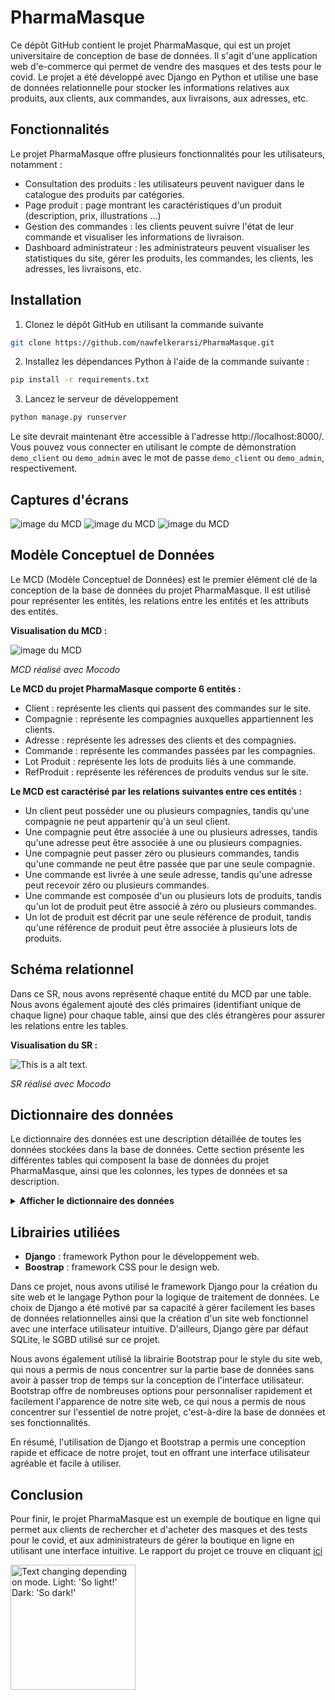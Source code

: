# PharmaMasque
Ce dépôt GitHub contient le projet PharmaMasque, qui est un projet universitaire de conception de base de données. Il s'agit d'une application web d'e-commerce qui permet de vendre des masques et des tests pour le covid. Le projet a été développé avec Django en Python et utilise une base de données relationnelle pour stocker les informations relatives aux produits, aux clients, aux commandes, aux livraisons, aux adresses, etc.
## Fonctionnalités
Le projet PharmaMasque offre plusieurs fonctionnalités pour les utilisateurs, notamment :
- Consultation des produits : les utilisateurs peuvent naviguer dans le catalogue des produits par catégories.
- Page produit : page montrant les caractéristiques d'un produit (description, prix, illustrations ...)
- Gestion des commandes : les clients peuvent suivre l'état de leur commande et visualiser les informations de livraison.
- Dashboard administrateur : les administrateurs peuvent visualiser les statistiques du site, gérer les produits, les commandes, les clients, les adresses, les livraisons, etc.

## Installation
1. Clonez le dépôt GitHub en utilisant la commande suivante
```bash
git clone https://github.com/nawfelkerarsi/PharmaMasque.git
```
2. Installez les dépendances Python à l'aide de la commande suivante :
```bash
pip install -r requirements.txt
```
3. Lancez le serveur de développement
```bash
python manage.py runserver
```
Le site devrait maintenant être accessible à l'adresse http://localhost:8000/. Vous pouvez vous connecter en utilisant le compte de démonstration `demo_client` ou `demo_admin` avec le mot de passe `demo_client` ou `demo_admin`, respectivement.

## Captures d'écrans
![image du MCD](https://raw.githubusercontent.com/nawfelkerarsi/PharmaMasque/main/static/pharmamasque/Capture1.png)
![image du MCD](https://raw.githubusercontent.com/nawfelkerarsi/PharmaMasque/main/static/pharmamasque/Capture2.png)
![image du MCD](https://raw.githubusercontent.com/nawfelkerarsi/PharmaMasque/main/static/pharmamasque/Capture3.png)
## Modèle Conceptuel de Données
Le MCD (Modèle Conceptuel de Données) est le premier élément clé de la conception de la base de données du projet PharmaMasque. Il est utilisé pour représenter les entités, les relations entre les entités et les attributs des entités.

__Visualisation du MCD :__

![image du MCD](https://raw.githubusercontent.com/nawfelkerarsi/PharmaMasque/main/static/pharmamasque/MCD.png)

*MCD réalisé avec Mocodo*

__Le MCD du projet PharmaMasque comporte 6 entités :__
- Client : représente les clients qui passent des commandes sur le site.
- Compagnie : représente les compagnies auxquelles appartiennent les clients.
- Adresse : représente les adresses des clients et des compagnies.
- Commande : représente les commandes passées par les compagnies.
- Lot Produit : représente les lots de produits liés à une commande.
- RefProduit : représente les références de produits vendus sur le site.

__Le MCD est caractérisé par les relations suivantes entre ces entités :__
- Un client peut posséder une ou plusieurs compagnies, tandis qu'une compagnie ne peut appartenir qu'à un seul client.
- Une compagnie peut être associée à une ou plusieurs adresses, tandis qu'une adresse peut être associée à une ou plusieurs compagnies.
- Une compagnie peut passer zéro ou plusieurs commandes, tandis qu'une commande ne peut être passée que par une seule compagnie.
- Une commande est livrée à une seule adresse, tandis qu'une adresse peut recevoir zéro ou plusieurs commandes.
- Une commande est composée d'un ou plusieurs lots de produits, tandis qu'un lot de produit peut être associé à zéro ou plusieurs commandes.
- Un lot de produit est décrit par une seule référence de produit, tandis qu'une référence de produit peut être associée à plusieurs lots de produits.

## Schéma relationnel

Dans ce SR, nous avons représenté chaque entité du MCD par une table. Nous avons également ajouté des clés primaires (identifiant unique de chaque ligne) pour chaque table, ainsi que des clés étrangères pour assurer les relations entre les tables.

__Visualisation du SR :__

![This is a alt text.](https://raw.githubusercontent.com/nawfelkerarsi/PharmaMasque/main/static/pharmamasque/SR.png)

*SR réalisé avec Mocodo*

## Dictionnaire des données
Le dictionnaire des données est une description détaillée de toutes les données stockées dans la base de données. Cette section présente les différentes tables qui composent la base de données du projet PharmaMasque, ainsi que les colonnes, les types de données et sa description. 

<details>
  <summary><b>Afficher le dictionnaire des données</b></summary>
<br>

__CLIENT__

| Nom rubrique | Type     | Description |
|--------------|:--------:|:------------|
|idClient      |Attribut  |Identifiant du client.|
|nomClient     |Attribut  |Nom du client.|
|prenomClient  |Attribut  |Prénom du client.|
|telClient     |Attribut  |Numéro de téléphone du client.|
|mailClient    |Attribut  |L'adresse email du client.|
|mdpClient     |Attribut  |Le mot de passe du client.|

__COMPAGNIE__

| Nom rubrique | Type     | Description |
|--------------|:--------:|:------------|
|idCompagnie      |Attribut  |Identifiant de la compagnie.|
|nomCompagnie     |Attribut  |Nom de la compagnie.|
|telCompagnie  |Attribut  |Numéro de téléphone de la compagnie.|
|numSiretCompagnie    |Attribut  |Numero SIRET de la compagnie.|

__ADRESSE__

| Nom rubrique | Type     | Description |
|--------------|:--------:|:------------|
|idAadresse      |Attribut  |Identifiant de l’adresse du client ou d’une commande.|
|villeAdresse     |Attribut  |Ville qui renseigne l’adresse du client ou d’une commande.|
|aliasAdresse  |Attribut  |Alias qui renseigne l’adresse du client ou d’une commande.|
|numeroAdresse    |Attribut  |Numéro de l’adresse du client ou d’une commande.|
|rueAdresse    |Attribut  |La rue de l’adresse du client ou d’une commande.|
|CPAdresse    |Attribut  |Code Postal de l’adresse du client ou d’une commande.|
|paysAdresse    |Attribut  |Pays d’une adresse d’une ville ou d’un client.|
|autreInfoAdresse    |Attribut  |Une autre information quelconques.|

__COMMANDE__

| Nom rubrique | Type     | Description |
|--------------|:--------:|:------------|
|idAdresse      |Attribut  |Identifiant de l’ d’une commande.|
|villeAdresse     |Attribut  |Ville qui renseigne l’adresse du client ou d’une commande.|
|aliasAdresse  |Attribut  |Alias qui renseigne l’adresse du client ou d’une commande.|
|numeroAdresse    |Attribut  |Numéro de l’adresse du client ou d’une commande.|
|rueAdresse    |Attribut  |La rue de l’adresse du client ou d’une commande.|
|CPAdresse    |Attribut  |Code Postal de l’adresse du client ou d’une commande.|
|paysAdresse    |Attribut  |Pays d’une adresse d’une ville ou d’un client.|
|autreInfoAdresse    |Attribut  |Une autre information quelconques.|

__LOTPRODUIT__

| Nom rubrique | Type     | Description |
|--------------|:--------:|:------------|
|idLotProduit      |Attribut  |Identifiant du lot de produit.|
|qteLotProduit     |Attribut  |Nombre d'un produit dans un lot.|
|prixUnitaireProduitLot  |Attribut  |Prix à l’unité d’un lot.|


__REFPRODUIT__

| Nom rubrique | Type     | Description |
|--------------|:--------:|:------------|
|idRefProduit      |Attribut  |Identifiant de la référence d'un produit.|
|descRefProduit     |Attribut  |Description d'une référence d'un produit.|
|datePublicationRefProduit  |Attribut  |Date de publication de la référence du produit.|
|promoRefProduit      |Attribut  |Promotion de la référence du produit.|
|stockRefProduit     |Attribut  |Quantité de produit d’une référence produit.|
|nomRefProduit  |Attribut  |Nom de la référence du produit.|

__AUTRE__

| Nom rubrique | Type     | Description |
|--------------|:--------:|:------------|
|prixTotalCommande      |Calculable  |Le prix total de la commande : prixUnitaireProduitLot*qteLotProduit**qteProduit|
|FraisLivraisons     |Attribut  |Le montant des frais de la livraison.|
|TVAProduit  |Attribut  |Taux de TVA > produit de première nécessité : 5,5%.|
</details>

## Librairies utiliées 
- **Django** : framework Python pour le développement web.
- **Boostrap** : framework CSS pour le design web.

Dans ce projet, nous avons utilisé le framework Django pour la création du site web et le langage Python pour la logique de traitement de données. Le choix de Django a été motivé par sa capacité à gérer facilement les bases de données relationnelles ainsi que la création d'un site web fonctionnel avec une interface utilisateur intuitive. D'ailleurs, Django gère par défaut SQLite, le SGBD utilisé sur ce projet.

Nous avons également utilisé la librairie Bootstrap pour le style du site web, qui nous a permis de nous concentrer sur la partie base de données sans avoir à passer trop de temps sur la conception de l'interface utilisateur. Bootstrap offre de nombreuses options pour personnaliser rapidement et facilement l'apparence de notre site web, ce qui nous a permis de nous concentrer sur l'essentiel de notre projet, c'est-à-dire la base de données et ses fonctionnalités.

En résumé, l'utilisation de Django et Bootstrap a permis une conception rapide et efficace de notre projet, tout en offrant une interface utilisateur agréable et facile à utiliser.

## Conclusion

Pour finir, le projet PharmaMasque est un exemple de boutique en ligne qui permet aux clients de rechercher et d'acheter des masques et des tests pour le covid, et aux administrateurs de gérer la boutique en ligne en utilisant une interface intuitive. Le rapport du projet ce trouve en cliquant [ici](https://raw.githubusercontent.com/nawfelkerarsi/PharmaMasque/main/static/pharmamasque/rapport.pdf)


<picture>
  <source media="(prefers-color-scheme: dark)" srcset="https://raw.githubusercontent.com/nawfelkerarsi/PharmaMasque/main/static/pharmamasque/logoUPS%20white.png">
  <img alt="Text changing depending on mode. Light: 'So light!' Dark: 'So dark!'" src="https://raw.githubusercontent.com/nawfelkerarsi/PharmaMasque/main/static/pharmamasque/logoUPS%20dark.png" style="width: 200px">
</picture>


